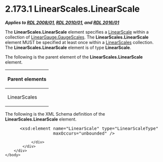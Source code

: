 <html dir="LTR" xmlns:mshelp="http://msdn.microsoft.com/mshelp" xmlns:ddue="http://ddue.schemas.microsoft.com/authoring/2003/5" xmlns:xlink="http://www.w3.org/1999/xlink" xmlns:tool="http://www.microsoft.com/tooltip">
    <head>
        <meta http-equiv="Content-Type" content="text/html; CHARSET=utf-8"></meta>
        <meta name="save" content="history"></meta>
        <title>2.173.1 LinearScales.LinearScale</title>
        <xml>
            <mshelp:toctitle title="2.173.1 LinearScales.LinearScale"></mshelp:toctitle>
            <mshelp:rltitle title="[MS-RDL]: LinearScales.LinearScale"></mshelp:rltitle>
            <mshelp:keyword index="A" term="2fb775cb-3018-4a83-bad8-00555368aac0"></mshelp:keyword>
            <mshelp:attr name="DCSext.ContentType" value="open specification"></mshelp:attr>
            <mshelp:attr name="AssetID" value="2fb775cb-3018-4a83-bad8-00555368aac0"></mshelp:attr>
            <mshelp:attr name="TopicType" value="kbRef"></mshelp:attr>
            <mshelp:attr name="DCSext.Title" value="[MS-RDL]: LinearScales.LinearScale" />
        </xml>
    </head>
    <body>
        <div id="header">
            <h1 class="heading">2.173.1 LinearScales.LinearScale</h1>
        </div>
        <div id="mainSection">
            <div id="mainBody">
                <div id="allHistory" class="saveHistory"></div>
                <div id="sectionSection0" class="section" name="collapseableSection">
                    

<p><b><i>Applies to </i></b><a href="1e855f94-4617-47e4-b89e-0856c6cb420f.htm"><b><i>RDL 2008/01</i></b></a><b><i>,
</i></b><a href="3428e690-a348-4ec7-8a6a-8efb42d2cdee.htm"><b><i>RDL 2010/01</i></b></a><b><i>,
and </i></b><a href="52ce3983-2bfc-4e72-9359-42aaf5fe4509.htm"><b><i>RDL 2016/01</i></b></a></p>

<p>The <b>LinearScales.LinearScale</b> element specifies a <a href="744f8b40-7ad5-4652-94a1-76ae5df59389.htm">LinearScale</a> within a collection
of <a href="fd2968e4-d68a-4a64-b99a-d6b3ad9a987b.htm">LinearGauge.GaugeScales</a>.
The <b>LinearScales.LinearScale</b> element MUST be specified at least once
within a <a href="764e7510-7986-4d7c-97da-d2fc64c8d40e.htm">LinearScales</a>
collection. The <b>LinearScales.LinearScale</b> element is of type <b>LinearScale</b>.</p>

<p>The following is the parent element of the <b>LinearScales.LinearScale</b>
element.</p>

<table>
 <thead>
  <tr>
   <th>
   <p>Parent elements</p>
   </th>
  </tr>
 </thead>
 <tr>
  <td>
  <p>LinearScales</p>
  </td>
 </tr>
</table>

<p>The following is the XML Schema definition of the <b>LinearScales.LinearScale</b>
element.</p>

<dl>
<dd>
<div><pre> &lt;xsd:element name=&quot;LinearScale&quot; type=&quot;LinearScaleType&quot; minOccurs=&quot;1&quot; 
              maxOccurs=&quot;unbounded&quot; /&gt;
</pre></div>
</dd></dl>


                </div>
            </div>
        </div>
    </body>
</html>